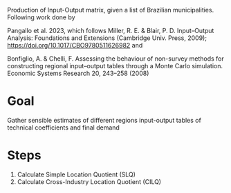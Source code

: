 Production of Input-Output matrix, given a list of Brazilian municipalities. Following work done by 

Pangallo et al. 2023, which follows Miller, R. E. & Blair, P. D. Input–Output Analysis: Foundations and Extensions (Cambridge Univ. Press, 2009); 
https://doi.org/10.1017/CBO9780511626982 and 

Bonfiglio, A. & Chelli, F. Assessing the behaviour of non-survey methods for constructing regional input–output tables 
through a Monte Carlo simulation. Economic Systems Research 20, 243–258 (2008)

# Goal
Gather sensible estimates of different regions input-output tables of technical coefficients and final demand
# Steps
1. Calculate Simple Location Quotient (SLQ)
2. Calculate Cross-Industry Location Quotient (CILQ)